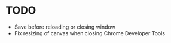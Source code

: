 # TODO

- Save before reloading or closing window
- Fix resizing of canvas when closing Chrome Developer Tools
